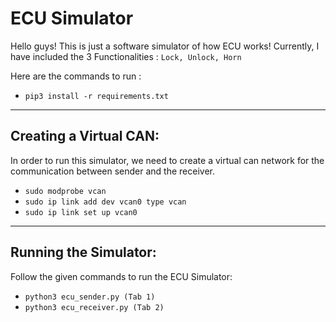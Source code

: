 # ECU Simulator

Hello guys! This is just a software simulator of how ECU works!
Currently, I have included the 3 Functionalities : `Lock, Unlock, Horn`

Here are the commands to run :
- `pip3 install -r requirements.txt`

---------------------------------------------------------------------------

## Creating a Virtual CAN:
In order to run this simulator, we need to create a virtual can network for the communication between sender and the receiver.

- `sudo modprobe vcan`
- `sudo ip link add dev vcan0 type vcan`
- `sudo ip link set up vcan0`

---------------------------------------------------------------------------

## Running the Simulator:
Follow the given commands to run the ECU Simulator:

- `python3 ecu_sender.py (Tab 1)`
- `python3 ecu_receiver.py (Tab 2)`
